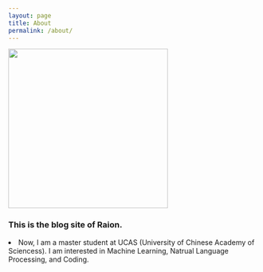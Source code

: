 ```yaml
---
layout: page
title: About
permalink: /about/
---
```

<div class="home other-pages">
  <img src="{{ '/assets/images/raion.jpg' | relative_url }}" width="320" height="320" />
  <p></p>
  <h3>This is the blog site of Raion.</h3>
  <li>Now, I am a master student at UCAS (University of Chinese Academy of Sciencess). I am interested in Machine Learning, Natrual Language Processing, and Coding.</li>
</div>
